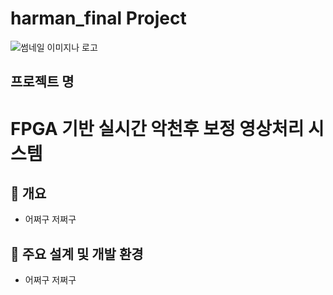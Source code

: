 # harman_final Project

![썸네일 이미지나 로고](https://your-image-url.com)

## 프로젝트 명
# FPGA 기반 실시간 악천후 보정 영상처리 시스템

## 📌 개요
- 어쩌구 저쩌구

## 🚀 주요 설계 및 개발 환경
- 어쩌구 저쩌구

